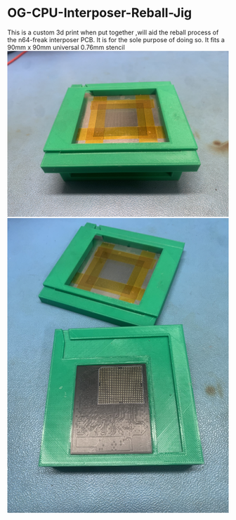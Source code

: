 # OG-CPU-Interposer-Reball-Jig
This is a custom 3d print when put together ,will aid the reball process of the n64-freak interposer PCB.
It is for the sole purpose of doing so.
It fits a 90mm x 90mm universal 0.76mm stencil
​![GitHub Image](/IMG_7693.jpeg)
​![GitHub Image](/IMG_7694.jpeg)
